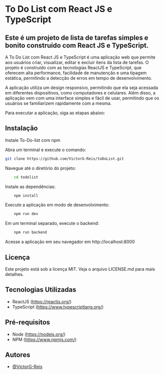 # To Do List com React JS e TypeScript
## Este é um projeto de lista de tarefas simples e bonito construído com React JS e TypeScript.

A To Do List com React JS e TypeScript é uma aplicação web que permite aos usuários criar, visualizar, editar e excluir itens da lista de tarefas. O projeto é construído com as tecnologias ReactJS e TypeScript, que oferecem alta performance, facilidade de manutenção e uma tipagem estática, permitindo a detecção de erros em tempo de desenvolvimento.

A aplicação utiliza um design responsivo, permitindo que ela seja acessada em diferentes dispositivos, como computadores e celulares. Além disso, a aplicação vem com uma interface simples e fácil de usar, permitindo que os usuários se familiarizem rapidamente com a mesma.


Para executar a aplicação, siga as etapas abaixo:


## Instalação

Instale To-Do-list com npm

Abra um terminal e execute o comando:
```bash
git clone https://github.com/VictorG-Reis/toDoList.git
```
Navegue até o diretório do projeto:

```bash
    cd todolist
```

Instale as dependências:
```bash
    npm install
```
Execute a aplicação em modo de desenvolvimento:

```bash
    npm run dev
```
Em um terminal separado, execute o backend:

```bash
    npm run backend
```

Acesse a aplicação em seu navegador em http://localhost:8000


    
## Licença

Este projeto está sob a licença MIT. Veja o arquivo LICENSE.md para mais detalhes.

## Tecnologias Utilizadas

- ReactJS (https://reactjs.org/)
- TypeScript (https://www.typescriptlang.org/)

## Pré-requisitos

- Node (https://nodejs.org/)
- NPM (https://www.npmjs.com/)


## Autores

- [@VictorG-Reis](https://github.com/VictorG-Reis)
